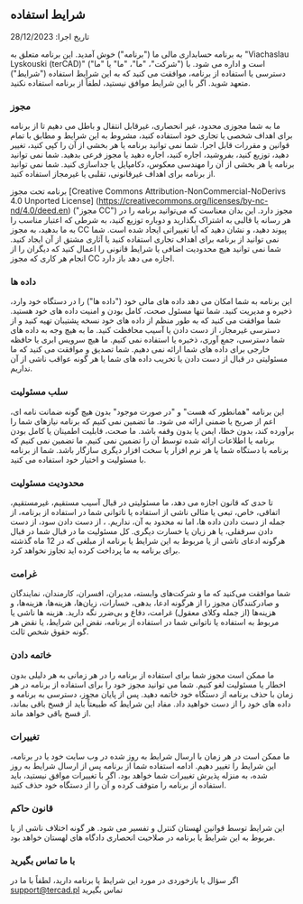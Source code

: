 ## شرایط استفاده

تاریخ اجرا: 28/12/2023

به برنامه حسابداری مالی ما ("برنامه") خوش آمدید. این برنامه متعلق به "Viachaslau Lyskouski (terCAD)" ("شرکت"، "ما"، "ما" یا "ما")
است و اداره می شود. با دسترسی یا استفاده از برنامه، موافقت می کنید که به این شرایط استفاده ("شرایط") متعهد شوید.
اگر با این شرایط موافق نیستید، لطفاً از برنامه استفاده نکنید.

### مجوز

ما به شما مجوزی محدود، غیر انحصاری، غیرقابل انتقال و باطل می دهیم تا از برنامه برای اهداف شخصی یا تجاری خود استفاده کنید، مشروط به این شرایط و مطابق با تمام قوانین و مقررات قابل اجرا. شما نمی توانید برنامه یا هر بخشی از آن را کپی کنید، تغییر دهید، توزیع کنید، بفروشید، اجاره کنید، اجاره دهید یا مجوز فرعی بدهید. شما نمی توانید برنامه یا هر بخشی از آن را مهندسی معکوس، دکامپایل یا جداسازی کنید. شما نمی توانید از برنامه برای اهداف غیرقانونی، تقلبی یا غیرمجاز استفاده کنید.

برنامه تحت مجوز 
[Creative Commons Attribution-NonCommercial-NoDerivs 4.0 Unported License] (https://creativecommons.org/licenses/by-nc-nd/4.0/deed.en) ("مجوز CC")
مجوز دارد. این بدان معناست که می‌توانید برنامه را در هر رسانه یا قالبی به اشتراک بگذارید و دوباره توزیع کنید، به شرطی
که اعتبار مناسب را به ما بدهید، به مجوز CC پیوند دهید، و نشان دهید که آیا تغییراتی ایجاد شده است. شما نمی توانید
از برنامه برای اهداف تجاری استفاده کنید یا آثاری مشتق از آن ایجاد کنید. شما نمی توانید هیچ محدودیت اضافی یا شرایط 
قانونی را اعمال کنید که دیگران را از انجام هر کاری که مجوز CC اجازه می دهد باز دارد.

### داده ها

این برنامه به شما امکان می دهد داده های مالی خود ("داده ها") را در دستگاه خود وارد، ذخیره و مدیریت کنید. شما تنها
مسئول صحت، کامل بودن و امنیت داده های خود هستید. شما موافقت می کنید که به طور منظم از داده های خود
نسخه پشتیبان تهیه کنید و از دسترسی غیرمجاز، از دست دادن یا آسیب محافظت کنید. ما به هیچ وجه به داده های
شما دسترسی، جمع آوری، ذخیره یا استفاده نمی کنیم. ما هیچ سرویس ابری یا حافظه خارجی برای داده های شما
ارائه نمی دهیم. شما تصدیق و موافقت می کنید که ما مسئولیتی در قبال از دست دادن یا تخریب داده های شما یا هر گونه عواقب ناشی از آن نداریم.

### سلب مسئولیت

این برنامه "همانطور که هست" و "در صورت موجود" بدون هیچ گونه ضمانت نامه ای، اعم از صریح یا ضمنی ارائه می شود.
ما تضمین نمی کنیم که برنامه نیازهای شما را برآورده کند، بدون خطا، ایمن یا بدون وقفه باشد. ما صحت، قابلیت اطمینان یا
کامل بودن برنامه یا اطلاعات ارائه شده توسط آن را تضمین نمی کنیم. ما تضمین نمی کنیم که برنامه با دستگاه شما 
یا هر نرم افزار یا سخت افزار دیگری سازگار باشد. شما از برنامه با مسئولیت و اختیار خود استفاده می کنید.

### محدودیت مسئولیت

تا حدی که قانون اجازه می دهد، ما مسئولیتی در قبال آسیب مستقیم، غیرمستقیم، اتفاقی، خاص، تبعی یا مثالی ناشی از استفاده
یا ناتوانی شما در استفاده از برنامه، از جمله از دست دادن داده ها، اما نه محدود به آن، نداریم. ، از دست دادن سود،
از دست دادن سرقفلی، یا هر زیان یا خسارت دیگری. کل مسئولیت ما در قبال شما در قبال هرگونه ادعای ناشی از یا
مربوط به این شرایط یا برنامه از مبلغی که در 12 ماه گذشته برای برنامه به ما پرداخت کرده اید تجاوز نخواهد کرد.

### غرامت

شما موافقت می‌کنید که ما و شرکت‌های وابسته، مدیران، افسران، کارمندان، نمایندگان و صادرکنندگان مجوز
را از هرگونه ادعا، بدهی، خسارات، زیان‌ها، هزینه‌ها،
هزینه‌ها، و هزینه‌ها (از جمله وکلای معقول) غرامت، دفاع و بی‌ضرر نگه دارید. هزینه ها ناشی یا مربوط به استفاده یا ناتوانی شما در استفاده از برنامه، نقض 
این شرایط، یا نقض هر گونه حقوق شخص ثالث.

### خاتمه دادن

ما ممکن است مجوز شما برای استفاده از برنامه را در هر زمانی به هر دلیلی بدون اخطار یا مسئولیت لغو کنیم. شما می توانید مجوز
خود را برای استفاده از برنامه در هر زمان با حذف برنامه از دستگاه خود خاتمه دهید.
پس از پایان مجوز، دسترسی به برنامه و داده های خود را از دست خواهید داد. مفاد این شرایط که طبیعتاً باید از فسخ باقی بماند، از فسخ باقی خواهد ماند.

### تغییرات

ما ممکن است در هر زمان با ارسال شرایط به روز شده در وب سایت خود یا در برنامه، این شرایط را تغییر دهیم. ادامه استفاده
شما از برنامه پس از ارسال شرایط به روز شده، به منزله پذیرش تغییرات شما خواهد بود.
اگر با تغییرات موافق نیستید، باید استفاده از برنامه را متوقف کرده و آن را از دستگاه خود حذف کنید.

### قانون حاکم

این شرایط توسط قوانین لهستان کنترل و تفسیر می شود. هر گونه اختلاف ناشی از یا مربوط به این شرایط یا برنامه در صلاحیت انحصاری دادگاه های
لهستان خواهد بود.

### با ما تماس بگیرید

اگر سؤال یا بازخوردی در مورد این شرایط یا برنامه دارید، لطفاً با ما در support@tercad.pl تماس بگیرید